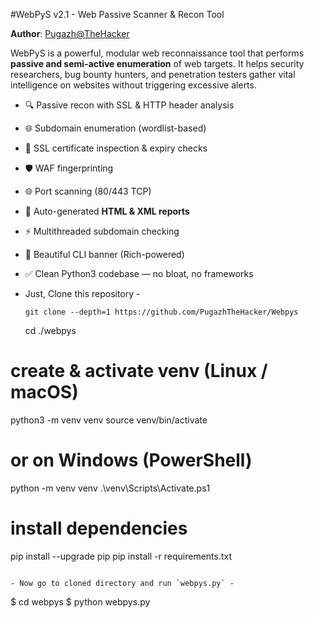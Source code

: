 #WebPyS v2.1 - Web Passive Scanner & Recon Tool

**Author**: [Pugazh@TheHacker](https://github.com/pugazh2006)

WebPyS is a powerful, modular web reconnaissance tool that performs **passive and semi-active enumeration** of web targets. It helps security researchers, bug bounty hunters, and penetration testers gather vital intelligence on websites without triggering excessive alerts.

- 🔍 Passive recon with SSL & HTTP header analysis
- 🌐 Subdomain enumeration (wordlist-based)
- 🔐 SSL certificate inspection & expiry checks
- 🛡️ WAF fingerprinting
- 🌐 Port scanning (80/443 TCP)
- 📄 Auto-generated **HTML & XML reports**
- ⚡ Multithreaded subdomain checking
- 🎨 Beautiful CLI banner (Rich-powered)
- ✅ Clean Python3 codebase — no bloat, no frameworks

- Just, Clone this repository -
  ```
  git clone --depth=1 https://github.com/PugazhTheHacker/Webpys
  ```

   cd ./webpys

# create & activate venv (Linux / macOS)
python3 -m venv venv
source venv/bin/activate

# or on Windows (PowerShell)
python -m venv venv
.\venv\Scripts\Activate.ps1

# install dependencies
pip install --upgrade pip
pip install -r requirements.txt

  ```

- Now go to cloned directory and run `webpys.py` -
  ```
  $ cd webpys
  $ python webpys.py
  ```





 
